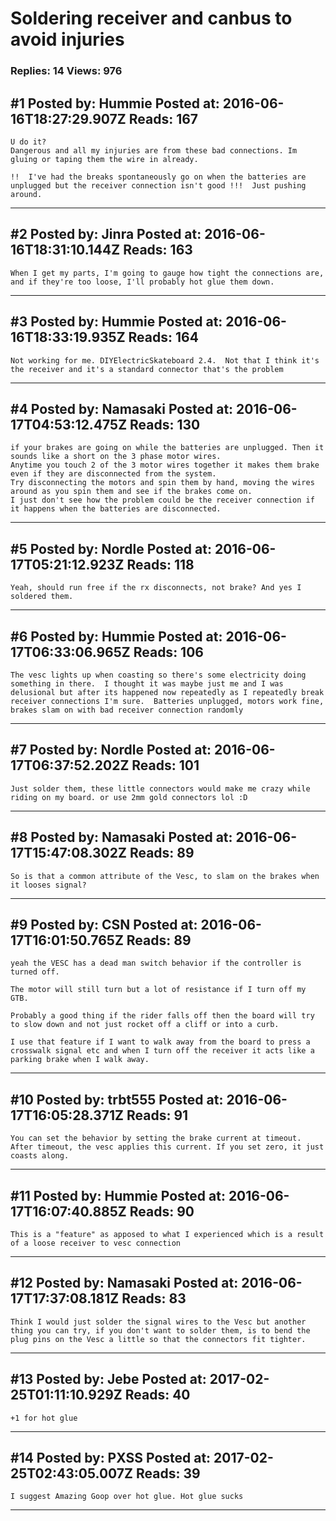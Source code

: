 # Soldering receiver and canbus to avoid injuries

### Replies: 14 Views: 976

## \#1 Posted by: Hummie Posted at: 2016-06-16T18:27:29.907Z Reads: 167

```
U do it?
Dangerous and all my injuries are from these bad connections. Im gluing or taping them the wire in already.  

!!  I've had the breaks spontaneously go on when the batteries are unplugged but the receiver connection isn't good !!!  Just pushing around.
```

---
## \#2 Posted by: Jinra Posted at: 2016-06-16T18:31:10.144Z Reads: 163

```
When I get my parts, I'm going to gauge how tight the connections are, and if they're too loose, I'll probably hot glue them down.
```

---
## \#3 Posted by: Hummie Posted at: 2016-06-16T18:33:19.935Z Reads: 164

```
Not working for me. DIYElectricSkateboard 2.4.  Not that I think it's the receiver and it's a standard connector that's the problem
```

---
## \#4 Posted by: Namasaki Posted at: 2016-06-17T04:53:12.475Z Reads: 130

```
if your brakes are going on while the batteries are unplugged. Then it sounds like a short on the 3 phase motor wires.
Anytime you touch 2 of the 3 motor wires together it makes them brake even if they are disconnected from the system.
Try disconnecting the motors and spin them by hand, moving the wires around as you spin them and see if the brakes come on. 
I just don't see how the problem could be the receiver connection if it happens when the batteries are disconnected.
```

---
## \#5 Posted by: Nordle Posted at: 2016-06-17T05:21:12.923Z Reads: 118

```
Yeah, should run free if the rx disconnects, not brake? And yes I soldered them.
```

---
## \#6 Posted by: Hummie Posted at: 2016-06-17T06:33:06.965Z Reads: 106

```
The vesc lights up when coasting so there's some electricity doing something in there.  I thought it was maybe just me and I was delusional but after its happened now repeatedly as I repeatedly break receiver connections I'm sure.  Batteries unplugged, motors work fine, brakes slam on with bad receiver connection randomly
```

---
## \#7 Posted by: Nordle Posted at: 2016-06-17T06:37:52.202Z Reads: 101

```
Just solder them, these little connectors would make me crazy while riding on my board. or use 2mm gold connectors lol :D
```

---
## \#8 Posted by: Namasaki Posted at: 2016-06-17T15:47:08.302Z Reads: 89

```
So is that a common attribute of the Vesc, to slam on the brakes when it looses signal?
```

---
## \#9 Posted by: CSN Posted at: 2016-06-17T16:01:50.765Z Reads: 89

```
yeah the VESC has a dead man switch behavior if the controller is turned off.

The motor will still turn but a lot of resistance if I turn off my GTB.

Probably a good thing if the rider falls off then the board will try to slow down and not just rocket off a cliff or into a curb.

I use that feature if I want to walk away from the board to press a crosswalk signal etc and when I turn off the receiver it acts like a parking brake when I walk away.
```

---
## \#10 Posted by: trbt555 Posted at: 2016-06-17T16:05:28.371Z Reads: 91

```
You can set the behavior by setting the brake current at timeout.
After timeout, the vesc applies this current. If you set zero, it just coasts along.
```

---
## \#11 Posted by: Hummie Posted at: 2016-06-17T16:07:40.885Z Reads: 90

```
This is a "feature" as apposed to what I experienced which is a result of a loose receiver to vesc connection
```

---
## \#12 Posted by: Namasaki Posted at: 2016-06-17T17:37:08.181Z Reads: 83

```
Think I would just solder the signal wires to the Vesc but another thing you can try, if you don't want to solder them, is to bend the plug pins on the Vesc a little so that the connectors fit tighter.
```

---
## \#13 Posted by: Jebe Posted at: 2017-02-25T01:11:10.929Z Reads: 40

```
+1 for hot glue
```

---
## \#14 Posted by: PXSS Posted at: 2017-02-25T02:43:05.007Z Reads: 39

```
I suggest Amazing Goop over hot glue. Hot glue sucks
```

---
